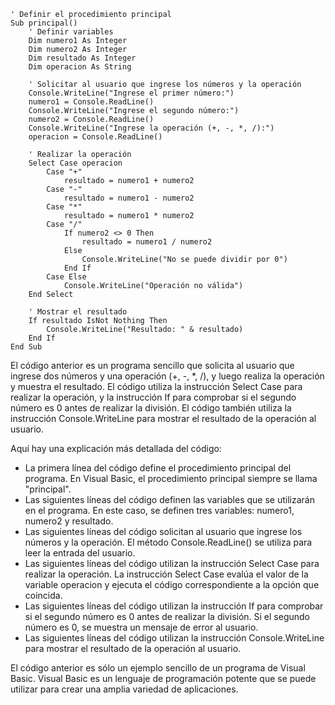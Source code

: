 ```visual basic
' Definir el procedimiento principal
Sub principal()
    ' Definir variables
    Dim numero1 As Integer
    Dim numero2 As Integer
    Dim resultado As Integer
    Dim operacion As String

    ' Solicitar al usuario que ingrese los números y la operación
    Console.WriteLine("Ingrese el primer número:")
    numero1 = Console.ReadLine()
    Console.WriteLine("Ingrese el segundo número:")
    numero2 = Console.ReadLine()
    Console.WriteLine("Ingrese la operación (+, -, *, /):")
    operacion = Console.ReadLine()

    ' Realizar la operación
    Select Case operacion
        Case "+"
            resultado = numero1 + numero2
        Case "-"
            resultado = numero1 - numero2
        Case "*"
            resultado = numero1 * numero2
        Case "/"
            If numero2 <> 0 Then
                resultado = numero1 / numero2
            Else
                Console.WriteLine("No se puede dividir por 0")
            End If
        Case Else
            Console.WriteLine("Operación no válida")
    End Select

    ' Mostrar el resultado
    If resultado IsNot Nothing Then
        Console.WriteLine("Resultado: " & resultado)
    End If
End Sub
```

El código anterior es un programa sencillo que solicita al usuario que ingrese dos números y una operación (+, -, *, /), y luego realiza la operación y muestra el resultado. El código utiliza la instrucción Select Case para realizar la operación, y la instrucción If para comprobar si el segundo número es 0 antes de realizar la división. El código también utiliza la instrucción Console.WriteLine para mostrar el resultado de la operación al usuario.

Aquí hay una explicación más detallada del código:

* La primera línea del código define el procedimiento principal del programa. En Visual Basic, el procedimiento principal siempre se llama "principal".
* Las siguientes líneas del código definen las variables que se utilizarán en el programa. En este caso, se definen tres variables: numero1, numero2 y resultado.
* Las siguientes líneas del código solicitan al usuario que ingrese los números y la operación. El método Console.ReadLine() se utiliza para leer la entrada del usuario.
* Las siguientes líneas del código utilizan la instrucción Select Case para realizar la operación. La instrucción Select Case evalúa el valor de la variable operacion y ejecuta el código correspondiente a la opción que coincida.
* Las siguientes líneas del código utilizan la instrucción If para comprobar si el segundo número es 0 antes de realizar la división. Si el segundo número es 0, se muestra un mensaje de error al usuario.
* Las siguientes líneas del código utilizan la instrucción Console.WriteLine para mostrar el resultado de la operación al usuario.

El código anterior es sólo un ejemplo sencillo de un programa de Visual Basic. Visual Basic es un lenguaje de programación potente que se puede utilizar para crear una amplia variedad de aplicaciones.